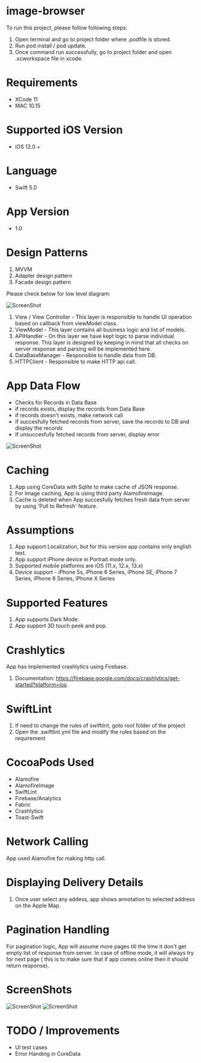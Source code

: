 # image-browser

To run this project, please follow following steps:

1. Open terminal and go to project folder where .podfile is stored.
2. Run pod install / pod update.
3. Once command run successfully, go to project folder and open .xcworkspace file in xcode.

# Requirements

- XCode 11
- MAC 10.15

# Supported iOS Version

- iOS 12.0 +

# Language 

- Swift 5.0


# App Version

- 1.0

# Design Patterns

1. MVVM
2. Adapter design pattern
3. Facade design pattern

Please check below for low level diagram:

![ScreenShot](https://github.com/jshivam/deliveries-ios/blob/master/ScreenShots/architecture.png)

1. View / View Controller - This layer is responsible to handle UI operation based on callback from viewModel class.
2. ViewModel - This layer contains all business logic and list of models.
4. APIHandler - On this layer we have kept logic to parse individual response. This layer is designed by keeping in mind that all checks on server response and parsing will be implemented here. 
5. DataBaseManager - Responsible to handle data from DB.
6. HTTPClient - Responsible to make HTTP api call.

# App Data Flow
- Checks for Records in Data Base
- if records exists, display the records from Data Base
- if records doesn't exists, make network call
- If succesfully fetched records from server, save the records to DB and display the records
- If unsuccesfully fetched records from server, display error 

![ScreenShot](https://github.com/jshivam/deliveries-ios/blob/master/ScreenShots/flowChart.png)

# Caching

1. App using CoreData with Sqlite to make cache of JSON response.
2. For Image caching, App is using third party AlamofireImage.
3. Cache is deleted when App succesfully fetches fresh data from server by using 'Pull to Refresh' feature.

# Assumptions        
1.  App support Localization, but for this version app contains only english text.     
2.  App support iPhone device in Portrait mode only. 
3.  Supported mobile platforms are iOS (11.x, 12.x, 13.x)        
4.  Device support - iPhone 5s, iPhone 6 Series, iPhone SE, iPhone 7 Series, iPhone 8 Series, iPhone X Series    

# Supported Features         
1.  App supports Dark Mode.     
2.  App support 3D touch peek and pop. 

# Crashlytics

App has implemented crashlytics using Firebase. 
1. Documentation: https://firebase.google.com/docs/crashlytics/get-started?platform=ios.

# SwiftLint
1. If need to change the rules of swiftlint, goto root folder of the project
2. Open the .swiftlint.yml file and modify the rules based on the requirement

# CocoaPods Used

- Alamofire
- AlamofireImage
- SwiftLint
- Firebase/Analytics
- Fabric
- Crashlytics
- Toast-Swift


# Network Calling

App used  Alamofire for making http call.


# Displaying Delivery Details

1. Once user select any addess, app shows annotation to selected address on the Apple Map. 

# Pagination Handling

For pagination logic, App will assume more pages till the time it don't get empty list of response from server. In case of offline mode, it will always try for next page ( this is to make sure that if app comes online then it should return response).

# ScreenShots
![ScreenShot](https://github.com/jshivam/deliveries-ios/blob/master/ScreenShots/deliveryList.png)
![ScreenShot](https://github.com/jshivam/deliveries-ios/blob/master/ScreenShots/deliveryDetail.png)

# TODO / Improvements
-  UI test cases
-  Error Handing in CoreData
